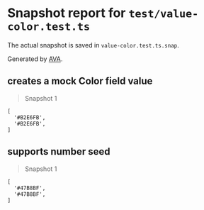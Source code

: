# Snapshot report for `test/value-color.test.ts`

The actual snapshot is saved in `value-color.test.ts.snap`.

Generated by [AVA](https://avajs.dev).

## creates a mock Color field value

> Snapshot 1

    [
      '#B2E6FB',
      '#B2E6FB',
    ]

## supports number seed

> Snapshot 1

    [
      '#47B8BF',
      '#47B8BF',
    ]

